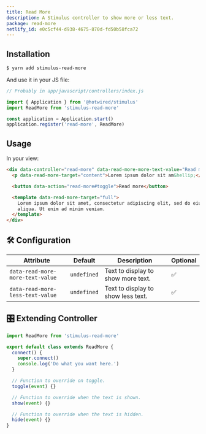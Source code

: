 ```yaml
---
title: Read More
description: A Stimulus controller to show more or less text.
package: read-more
netlify_id: e0c5cf44-d938-4675-870d-fd50b58fca72
---
```


## Installation

```bash
$ yarn add stimulus-read-more
```

And use it in your JS file:

```js
// Probably in app/javascript/controllers/index.js

import { Application } from '@hotwired/stimulus'
import ReadMore from 'stimulus-read-more'

const application = Application.start()
application.register('read-more', ReadMore)
```

<DocsDemoLink package-name="read-more"></DocsDemoLink>

## Usage

In your view:

```html
<div data-controller="read-more" data-read-more-more-text-value="Read more" data-read-more-less-text-value="Read less">
  <p data-read-more-target="content">Lorem ipsum dolor sit am&hellip;</p>

  <button data-action="read-more#toggle">Read more</button>

  <template data-read-more-target="full">
    Lorem ipsum dolor sit amet, consectetur adipiscing elit, sed do eiusmod tempor incididunt ut labore et dolore magna
    aliqua. Ut enim ad minim veniam.
  </template>
</div>
```

## 🛠 Configuration

| Attribute                        | Default     | Description                        | Optional |
| -------------------------------- | ----------- | ---------------------------------- | -------- |
| `data-read-more-more-text-value` | `undefined` | Text to display to show more text. | ✅       |
| `data-read-more-less-text-value` | `undefined` | Text to display to show less text. | ✅       |

## 🎛 Extending Controller

<DocsExtendingController>

```js
import ReadMore from 'stimulus-read-more'

export default class extends ReadMore {
  connect() {
    super.connect()
    console.log('Do what you want here.')
  }

  // Function to override on toggle.
  toggle(event) {}

  // Function to override when the text is shown.
  show(event) {}

  // Function to override when the text is hidden.
  hide(event) {}
}
```

</DocsExtendingController>
